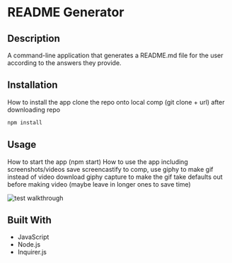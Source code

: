 # README Generator

## Description
A command-line application that generates a README.md file for the user according to the answers they provide.

## Installation
How to install the app
clone the repo onto local comp
(git clone + url)
after downloading repo
```JavaScript
npm install
``` 

## Usage
How to start the app
(npm start)
How to use the app including screenshots/videos
save screencastify to comp, use giphy to make gif instead of video
download giphy capture to make the gif
take defaults out before making video (maybe leave in longer ones to save time)

![test walkthrough](https://media.giphy.com/media/4Fricfpu6q6YSiW4pY/giphy.gif)


## Built With
* JavaScript
* Node.js
* Inquirer.js